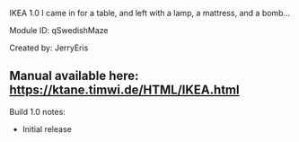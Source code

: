 IKEA 1.0
I came in for a table, and left with a lamp, a mattress, and a bomb...

Module ID: qSwedishMaze

Created by: JerryEris

Manual available here: https://ktane.timwi.de/HTML/IKEA.html
--
Build 1.0 notes:
- Initial release